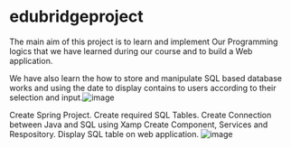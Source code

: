 # edubridgeproject

The main aim of this project is to learn and implement
Our Programming logics that we have learned during our course and to build a Web application. 

We have also learn the how to store and manipulate SQL based database works and using the date to display contains to users according to their selection and input.![image](https://user-images.githubusercontent.com/24256987/180804385-2b650a59-7007-4293-a86c-3906d9d234fc.png)

 Create Spring Project.
Create required SQL Tables.
Create Connection between Java and SQL using Xamp
Create Component, Services and Respository.
Display SQL table on web application.
![image](https://user-images.githubusercontent.com/24256987/180804427-d6af4a01-8e03-4a9f-bf57-d2506384d8ed.png)

